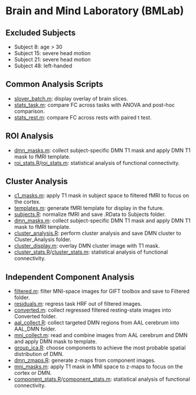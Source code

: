 # Brain and Mind Laboratory (BMLab)

## Excluded Subjects

- Subject 8: age > 30
- Subject 15: severe head motion
- Subject 21: severe head motion
- Subject 48: left-handed

## Common Analysis Scripts

- [slover_batch.m](slover_batch.m): display overlay of brain slices.
- [stats_task.m](stats_task.m): compare FC across tasks with ANOVA and post-hoc comparison.
- [stats_rest.m](stats_rest.m): compare FC across rests with paired t test.

## ROI Analysis

- [dmn_masks.m](dmn_masks.m): collect subject-specific DMN T1 mask and apply DMN T1 mask to fMRI template.
- [roi_stats.R](roi_stats.R)/[roi_stats.m](roi_stats.m): statistical analysis of functional connectivity.

## Cluster Analysis

- [c1_masks.m](c1_masks.m): apply T1 mask in subject space to filtered fMRI to focus on the cortex.
- [templates.m](templates.R): generate fMRI template for display in the future.
- [subjects.R](subjects.R): normalize fMRI and save .RData to Subjects folder.
- [dmn_masks.m](dmn_masks.m): collect subject-specific DMN T1 mask and apply DMN T1 mask to fMRI template.
- [cluster_analysis.R](cluster_analysis.R): perform cluster analysis and save DMN cluster to Cluster_Analysis folder.
- [cluster_display.m](cluster_display.m): overlay DMN cluster image with T1 mask.
- [cluster_stats.R](cluster_stats.R)/[cluster_stats.m](cluster_stats.m): statistical analysis of functional connectivity.

## Independent Component Analysis

- [filtered.m](filtered.m): filter MNI-space images for GIFT toolbox and save to Filtered folder.
- [residuals.m](residuals.m): regress task HRF out of filtered images.
- [converted.m](converted.m): collect regressed filtered resting-state images into Converted folder.
- [aal_collect.R](aal_collect.R): collect targeted DMN regions from AAL cerebrum into AAL_DMN folder.
- [mni_collect.m](mni_collect.m): read and combine images from AAL cerebrum and DMN and apply DMN mask to template.
- [group_ica.R](group_ica.R): choose components to achieve the most probable spatial distribution of DMN.
- [dmn_zmaps.R](dmn_zmaps.R): generate z-maps from component images.
- [mni_masks.m](mni_masks.m): apply T1 mask in MNI space to z-maps to focus on the cortex or DMN.
- [component_stats.R](component_stats.R)/[component_stats.m](component_stats.m): statistical analysis of functional connectivity.
